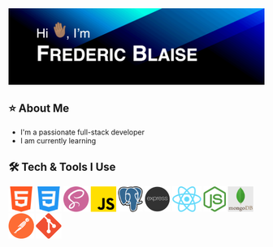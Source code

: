 <img src="images/animated-github-banner.gif" alt="Hi, I'm Frederic Blaise.">

## ⭐️ About Me
- I'm a passionate full-stack developer
- I am currently learning

## 🛠️ Tech & Tools I Use
<p>
  <img src="images/html-icon.png" height="50px">
  <img src="images/css-icon.png" height="50px">
  <img src="images/sass-icon.png" height="50px">
  <img src="images/js-icon.png" height="50px">
  <img src="images/postgresql-icon.png" height="50px">
  <img src="images/express-icon.png" height="50px">
  <img src="images/react-icon.png" height="50px">
  <img src="images/node-js-icon.png" height="50px">
  <img src="images/mongodb-icon.png" height="50px">
  <img src="images/postman-icon.png" height="50px">
  <img src="images/git-icon.png" height="50px">
</p>
  
